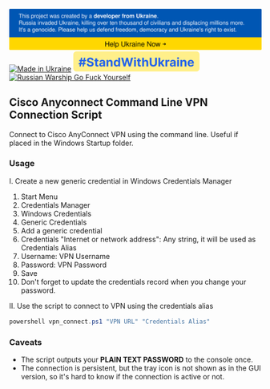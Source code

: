 [![Stand With Ukraine](https://raw.githubusercontent.com/vshymanskyy/StandWithUkraine/main/banner-direct-single.svg)](https://stand-with-ukraine.pp.ua)
[![Made in Ukraine](https://img.shields.io/badge/made_in-Ukraine-ffd700.svg?labelColor=0057b7)](https://stand-with-ukraine.pp.ua)
[![Stand With Ukraine](https://raw.githubusercontent.com/vshymanskyy/StandWithUkraine/main/badges/StandWithUkraine.svg)](https://stand-with-ukraine.pp.ua)
[![Russian Warship Go Fuck Yourself](https://raw.githubusercontent.com/vshymanskyy/StandWithUkraine/main/badges/RussianWarship.svg)](https://stand-with-ukraine.pp.ua)

Cisco Anyconnect Command Line VPN Connection Script
---------------------

Connect to Cisco AnyConnect VPN using the command line. Useful if placed in the Windows Startup folder.

### Usage
I. Create a new generic credential in Windows Credentials Manager
  1. Start Menu
  2. Credentials Manager
  3. Windows Credentials
  4. Generic Credentials
  5. Add a generic credential
  6. Credentials "Internet or network address": Any string, it will be used as Credentials Alias
  7. Username: VPN Username
  8. Password: VPN Password
  9. Save
  10. Don't forget to update the credentials record when you change your password. 

II. Use the script to connect to VPN using the credentials alias
```powershell
powershell vpn_connect.ps1 "VPN URL" "Credentials Alias"
```


### Caveats
- The script outputs your **PLAIN TEXT PASSWORD** to the console once.
- The connection is persistent, but the tray icon is not shown as in the GUI version, so it's hard to know if the connection is active or not.
